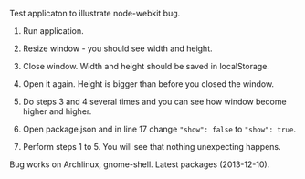 Test applicaton to illustrate node-webkit bug.

1. Run application.
2. Resize window - you should see width and height.
3. Close window. Width and height should be saved in localStorage.
4. Open it again. Height is bigger than before you closed the window.
5. Do steps 3 and 4 several times and you can see how window become higher and higher.

6. Open package.json and in line 17 change `"show": false` to `"show": true`.
7. Perform steps 1 to 5. You will see that nothing unexpecting happens.

Bug works on Archlinux, gnome-shell. Latest packages (2013-12-10).
